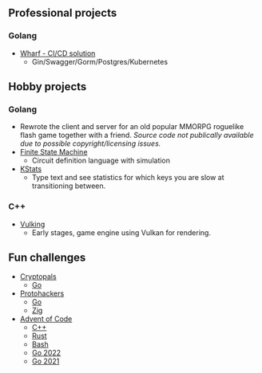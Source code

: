 ## Professional projects

### Golang

- [Wharf - CI/CD solution](https://github.com/iver-wharf)
    - Gin/Swagger/Gorm/Postgres/Kubernetes

## Hobby projects

### Golang

- Rewrote the client and server for an old popular MMORPG roguelike flash game together with
  a friend. _Source code not publically available due to possible copyright/licensing issues._
- [Finite State Machine](https://github.com/Alexamakans/fsm)
    - Circuit definition language with simulation
- [KStats](https://github.com/Alexamakans/kstats)
    - Type text and see statistics for which keys you are
      slow at transitioning between.

### C++

- [Vulking](https://github.com/Alexamakans/vulking)
    - Early stages, game engine using Vulkan for rendering.

## Fun challenges

- [Cryptopals](https://cryptopals.com/)
    - [Go](https://github.com/Alexamakans/cryptopals)
- [Protohackers](https://protohackers.com/)
    - [Go](https://github.com/Alexamakans/protohackers-go)
    - [Zig](https://github.com/Alexamakans/protohackers-zig)
- [Advent of Code](https://adventofcode.com/about)
    - [C++](https://github.com/Alexamakans/advent-of-code-cpp)
    - [Rust](https://github.com/Alexamakans/advent-of-code-rust)
    - [Bash](https://github.com/Alexamakans/advent-of-code-bash)
    - [Go 2022](https://github.com/Alexamakans/aoc-2022)
    - [Go 2021](https://github.com/Alexamakans/aoc-2021)
